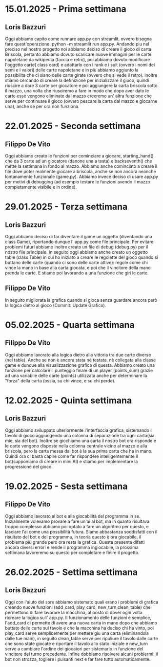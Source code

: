 # 15.01.2025 - Prima settimana
## Loris Bazzuri
Oggi abbiamo capito come runnare app.py con streamlit, ovvero bisogna fare quest'operazione: python -m streamlit run app.py.
Andando piu nel preciso nel nostro progetto noi abbiamo deciso di creare il gioco di carta Briscola, pertanto abbiamo dovuto scaricare nuove immagini per le carte napoletane da wikipedia (faccia e retro), poi abbiamo dovuto modificare l'oggetto carte( class card) e adattarlo con i rank e i suit (ovvero i nomi dei semi e i valori) delle carte napoletane e in più abbiamo aggiunto la possibilita che ci siano delle carte girate (ovvero che si vede il retro).
Inoltre stiamo cercando di creare la definizione per inizializzare il gioco, quindi riuscire a dare 3 carte per giocatore e poi aggiungere la carta briscola sotto il mazzo, una volta che riusciremo a fare in modo che dopo aver dato le carte esse vengono eliminate dal mazzo creeremo un' altra funzione che serve per continuare il gioco (ovvero pescare la carta dal mazzo e giocarne una), anche se per ora non funziona.
# 22.01.2025 - Seconda settimana
## Filippo De Vito
Oggi abbiamo creato le funzioni per cominciare a giocare, starting_hand() che da 3 carte ad un giocatore (danone una a testa) e backseventh() che mette la settimana in fondo al mazzo. Abbiamo anche cominciato a creare il file dove poter realmente giocare a briscola, anche se non ancora neanche lontanamente funzionale (game.py). Abbiamo invece deciso di usare app.py per motivi di debugging (ad esempio testare le funzioni avendo il mazzo completamente visibile e in ordine).
# 29.01.2025 - Terza settimana 
## Loris Bazzuri
Oggi abbiamo deciso di far diventare il game un oggetto (diventando una class Game), riportando dunque l' app.py come file principale. Per evitare problemi futuri abbiamo inoltre creato un file di debug (debug.py) per il nostro file principale. In seguito oggi abbiamo anche creato un oggetto table (class Table) in cui ho iniziato a creare le regolette del gioco quando si buttano delle carte (quando ci sono delle carte attive): regole come chi vince la mano in base alla carta giocata, e poi che il vincitore della mano prenda le carte. E stiamo poi lavorando a una funzione che giri le carte.
## Filippo De Vito
In seguito migliorata la grafica quando si gioca senza guardare ancora però la logica dietro al gioco (Commit: Update Grafico).
# 05.02.2025 - Quarta settimana
## Filippo De Vito
Oggi abbiamo lavorato alla logica dietro alla vittoria tra due carte diverse (nel table). Anche se non è ancora stata nè testata, nè collegata alla classe game e dunque alla visualizzazione grafica di questa.
Abbiamo creato una funzione per calcolare il punteggio finale di un player (points_sum) grazie ad una variabile delle carte (points) utilizzata anche per determinare la "forza" della carta (ossia, su chi vince, e su chi perde).
# 12.02.2025 - Quinta settimana 
## Loris Bazzuri
Oggi abbiamo sviluppato ulteriormente l'interfaccia grafica, sistemando il tavolo di gioco aggiungendo una colonna di separazione tra ogni carta(sia mie, sia del bot). Inoltre se giochiamo una carta il nostro bot ora risponde e le carte vengono disposte nella colonna centrale vicino al mazzo e alla briscola, pero la carta messa dal bot è la sua prima carta che ha in mano. Quindi ora ci basta capire come far rispondere intelligentemente il bot(supponiamo di creare in mini AI) e stiamo per implementare la progressione del gioco.
# 19.02.2025 - Sesta settimana 
## Filippo De Vito
Oggi abbiamo lavorato al bot e alla giocabilità del programma in se. Inizialmente volevamo provare a fare un'ai al bot, ma in quanto risultava troppo complesso abbiamo poi optato a fare un algoritmo per questo, e lasciare l'ai come una possibilità futura. Siamo abbastanza soddisfatti con il risultato del bot e del programma, in teoria questo è ora giocabile, il problema più grande però ora resta la grafica. Questa presenta difatti ancora diversi errori e rende il programma ingiocabile, la prossima settimana lavoreremo su questo per completare e finire il progetto.
# 26.02.2025 - Settima settimana 
## Loris Bazzuri
Oggi con l'aiuto del sore abbiamo sistemato quali erano i problemi di grafica creando nuove funzioni (add_card, play_card, new_turn,clean_table) che permettono di fare lavorare la macchina, al posto di dover ogni volta ricreare la logica sull' app.py. 
Il funzionamento delle funzioni è semplice, l'add_card ci permette di avere una nuova carta in mano dopo che  abbiamo buttato delle carte sul tavolo e che la macchina ha deciso chi ha vinto, poi play_card serve semplicemente per mettere giu una carta (eliminandola dalle tue mani), in seguito clean_table serve per ripuliure il tavolo dalle carte che sono state giocate e riportare il tavolo allo stato iniziale e new_turn serve a cambiare l'ordine dei giocatori per sistemarlo in funzione del vincitore del turno precedente.
Infine dobbiamo risolvere alcuni problermi: il bot non strozza, togliere i pulsanti next e far fare tutto automaticamente.